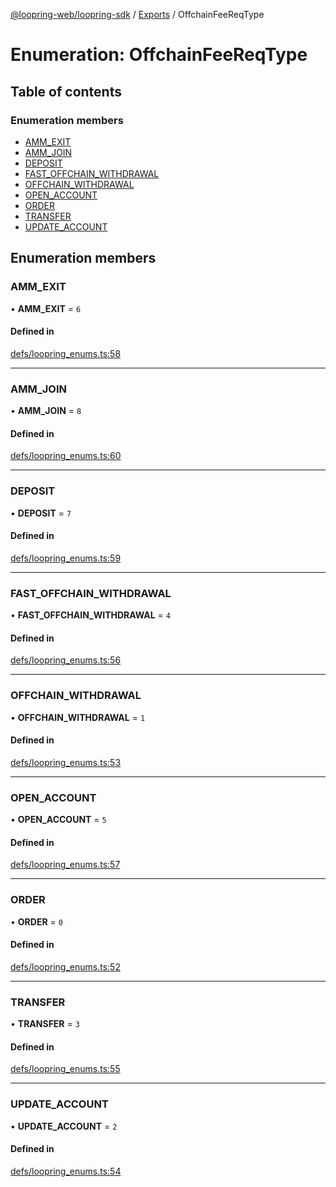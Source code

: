 [@loopring-web/loopring-sdk](../README.md) / [Exports](../modules.md) / OffchainFeeReqType

# Enumeration: OffchainFeeReqType

## Table of contents

### Enumeration members

- [AMM\_EXIT](OffchainFeeReqType.md#amm_exit)
- [AMM\_JOIN](OffchainFeeReqType.md#amm_join)
- [DEPOSIT](OffchainFeeReqType.md#deposit)
- [FAST\_OFFCHAIN\_WITHDRAWAL](OffchainFeeReqType.md#fast_offchain_withdrawal)
- [OFFCHAIN\_WITHDRAWAL](OffchainFeeReqType.md#offchain_withdrawal)
- [OPEN\_ACCOUNT](OffchainFeeReqType.md#open_account)
- [ORDER](OffchainFeeReqType.md#order)
- [TRANSFER](OffchainFeeReqType.md#transfer)
- [UPDATE\_ACCOUNT](OffchainFeeReqType.md#update_account)

## Enumeration members

### AMM\_EXIT

• **AMM\_EXIT** = `6`

#### Defined in

[defs/loopring_enums.ts:58](https://github.com/Loopring/loopring_sdk/blob/d5fca11/src/defs/loopring_enums.ts#L58)

___

### AMM\_JOIN

• **AMM\_JOIN** = `8`

#### Defined in

[defs/loopring_enums.ts:60](https://github.com/Loopring/loopring_sdk/blob/d5fca11/src/defs/loopring_enums.ts#L60)

___

### DEPOSIT

• **DEPOSIT** = `7`

#### Defined in

[defs/loopring_enums.ts:59](https://github.com/Loopring/loopring_sdk/blob/d5fca11/src/defs/loopring_enums.ts#L59)

___

### FAST\_OFFCHAIN\_WITHDRAWAL

• **FAST\_OFFCHAIN\_WITHDRAWAL** = `4`

#### Defined in

[defs/loopring_enums.ts:56](https://github.com/Loopring/loopring_sdk/blob/d5fca11/src/defs/loopring_enums.ts#L56)

___

### OFFCHAIN\_WITHDRAWAL

• **OFFCHAIN\_WITHDRAWAL** = `1`

#### Defined in

[defs/loopring_enums.ts:53](https://github.com/Loopring/loopring_sdk/blob/d5fca11/src/defs/loopring_enums.ts#L53)

___

### OPEN\_ACCOUNT

• **OPEN\_ACCOUNT** = `5`

#### Defined in

[defs/loopring_enums.ts:57](https://github.com/Loopring/loopring_sdk/blob/d5fca11/src/defs/loopring_enums.ts#L57)

___

### ORDER

• **ORDER** = `0`

#### Defined in

[defs/loopring_enums.ts:52](https://github.com/Loopring/loopring_sdk/blob/d5fca11/src/defs/loopring_enums.ts#L52)

___

### TRANSFER

• **TRANSFER** = `3`

#### Defined in

[defs/loopring_enums.ts:55](https://github.com/Loopring/loopring_sdk/blob/d5fca11/src/defs/loopring_enums.ts#L55)

___

### UPDATE\_ACCOUNT

• **UPDATE\_ACCOUNT** = `2`

#### Defined in

[defs/loopring_enums.ts:54](https://github.com/Loopring/loopring_sdk/blob/d5fca11/src/defs/loopring_enums.ts#L54)

